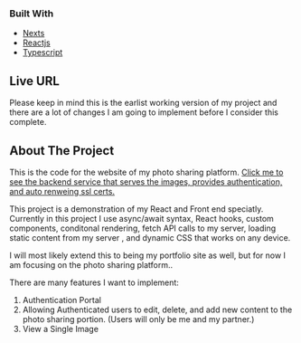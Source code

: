 ### Built With

* [Nexts](https://nextjs.org/docs)
* [Reactjs](https://reactjs.org/docs/getting-started.html)
* [Typescript](https://www.typescriptlang.org/docs/)

## Live URL
Please keep in mind this is the earlist working version of my project and there are a lot of changes I am going to implement before I consider this complete.

<!-- ABOUT THE PROJECT -->
## About The Project
This is the code for the website of my photo sharing platform. <a href="https://github.com/alexbenko/ourlife"> Click me to see the backend service that serves the images, provides authentication, and auto renweing ssl certs.</a>
</br>

This project is a demonstration of my React and Front end speciatly. Currently in this project I use async/await syntax, React hooks, custom components, conditonal rendering, fetch API calls to my server, loading static content from my server , and dynamic CSS that works on any device.

I will most likely extend this to being my portfolio site as well, but for now I am focusing on the photo sharing platform..

There are many features I want to implement:

<ol>
  <li>Authentication Portal</li>
  <li>Allowing Authenticated users to edit, delete, and add new content to the photo sharing portion. (Users will only be me and my partner.)</li>
  <li>View a Single Image</li>
</ol>
